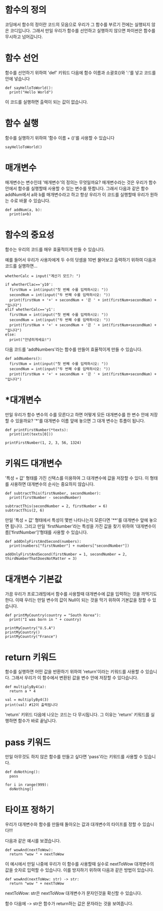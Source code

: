 # 함수의 정의
코딩에서 함수의 정이란 코드의 모음으로 우리가 그 함수를 부르기 전에는 실행되지 않은 코디입니다. 그래서 만일 우리가 함수를 선언하고 실행하지 않으면 파이썬은 함수를 무시하고 넘어갑니다.

# 함수 선언
함수를 선언하기 위하여 'def' 키워드 다음에 함수 이름과 소괄호()와 ':'를 넣고 코드를 안에 넣습니다

```
def sayHelloToWorld():
  print("Hello World")
```

이 코드를 실행하면 출력이 되는 값이 없습니다.

# 함수 실행
함수를 실행하기 위하여 '함수 이름 + ()'를 사용할 수 있습니다

```
sayHelloToWorld()
```

# 매개변수
매개변수는 변수인데 '매개변수'의 정의는 무엇일까요? 매개변수라는 것은 우리가 함수 안에서 함수를 실행할때 사용할 수 있는 변수를 뜻합니다. 그래서 다음과 같은 함수 addNum에서 a와 b를 매개변수라고 하고 항상 우리가 이 코드를 실행할때 우리가 원하는 수로 바꿀 수 있습니다.

```
def addNum(a, b):
  print(a+b)
```

# 함수의 중요성
함수는 우리의 코드를 매우 효울적이게 만들 수 있습니다.

예를 들어서 우리가 사용자에게 두 수의 덧셈을 10번 물어보고 출력하기 위하여 다음과 코드를 실행하면...

```
whetherCalc = input("계산기 모드?: ")

if whetherClac=='y10':
  firstNum = int(input("첫 번째 수를 입력하시오: "))
  secondNum = int(input("두 번째 수를 입력하시오: "))
  print(firstNum + '+' + secondNum + '은 ' + int(firstNum+secondNum) + "입니다")
elif whetherCalc=='y1':
  firstNum = int(input("첫 번째 수를 입력하시오: "))
  secondNum = int(input("두 번째 수를 입력하시오: "))
  print(firstNum + '+' + secondNum + '은 ' + int(firstNum+secondNum) + "입니다")
else:
  print("안녕히게세요!")
```

다음 코드를 'addNumbers'라는 함수를 만들어 효율적이게 만들 수 있습니다.

```
def addNumbers():
  firstNum = int(input("첫 번째 수를 입력하시오: "))
  secondNum = int(input("두 번째 수를 입력하시오: "))
  print(firstNum + '+' + secondNum + '은 ' + int(firstNum+secondNum) + "입니다")
```

# *대개변수
만일 우리가 함수 변수의 수를 모른다고 하면 어떻게 모든 대개변수를 한 변수 안에 저장할 수 있을까요? '*'를 대개변수 이름 앞에 놓으면 그 대개 변수는 튜플이 됩니다.

```
def printFirstNumber(*texts):
  print(int(texts[0]))

printFirstNumber(1, 2, 3, 56, 1324)
```

# 키워드 대개변수
'특성 = 값' 형태를 가진 신택스를 이용하여 그 대개변수에 값을 저장할 수 있다. 이 형태를 사용하면 대개변수의 순사는 중요하지 않습니다.

```
def subtractThis(firstNumber, secondNumber):
  print(firstNumber - secondNumber)

subtractThis(secondNumber = 2, firstNumber = 6)
subtractThis(2, 6)
```

만일 '특성 = 값' 형태에서 특성이 몇번 나타나는지 모른다면 '**'를 대개변수 앞에 놓으면 됩니다. 그리고 만일 'firstNumber'라는 특성을 가진 값을 찾기 위하여 '대개변수이름['firstNumber']'형태를 사용할 수 있습니다.

```
def addOnlyFirstAndSecond(numbers):
  print(numbers["firstNumber"] + numbers["secondNumber"])

addOnlyFirstAndSecond(firstNumber = 1, secondNumber = 2, thirdNumberThatDoesNotMatter = 3)
```

# 대개변수 기본값
가끔 우리가 프로그래밍에서 함수를 사용할때 대개변수에 값을 입력하는 것을 까먹기도 한다. 이때 우리는 만일 변수의 값이 Null이 되는 것을 막기 위하여 기본값을 정할 수 있습니다.

```
def printMyCountry(country = "South Korea"):
  print("I was born in " + country)

printMyCountry("U.S.A")
printMyCountry()
printMyCountry("France")
```

# return 키워드
함수를 실행하면 어떤 값을 반환하기 위하여 'return'이라는 키워드를 사용할 수 있습니다. 그래서 우리가 이 함수에서 변환된 값을 변수 안에 저장할 수 있다습니다.

```
def multiplyBy4(a):
  return a * 4

val = multiplyBy4(3)
print(val) #12이 출력됩니다
```

'return' 키위드 다음에 나오는 코드는 다 무시됩니다. 그 이유는 'return' 키워드를 실행하면 함수가 바로 끝납니다.

# pass 키워드
만일 아무것도 하지 않은 함수를 만들고 싶다면 'pass'라는 키워드를 사용할 수 있습니다.

```
def doNothing():
  pass

for i in range(999):
  doNothing()
```

# 타이프 정하기
우리가 대개변수와 함수를 만들때 돌아오는 값과 대개변수의 타이프를 정할 수 있습니다!!!

다음과 같은 예시를 보겠습니다.

```
def wowAnd(nextToWow):
  return "wow " + nextToWow
```

이 예시에서 만일 나중에 우리가 이 함수를 사용할때 실수로 nextToWow 대개변수의 값을 숫자로 입력할 수 있습니다. 이를 방지하기 위하여 다음과 같은 방법이 있습니다.

```
def wowAnd(nextToWow: str) -> str:
  return "wow " + nextToWow
```

nextToWow: str은 nextToWow 대개변수가 문자인것을 확신할 수 있습니다.

함수 다음에 -> str은 함수가 return하는 값은 문자라는 것을 보여줍니다.
